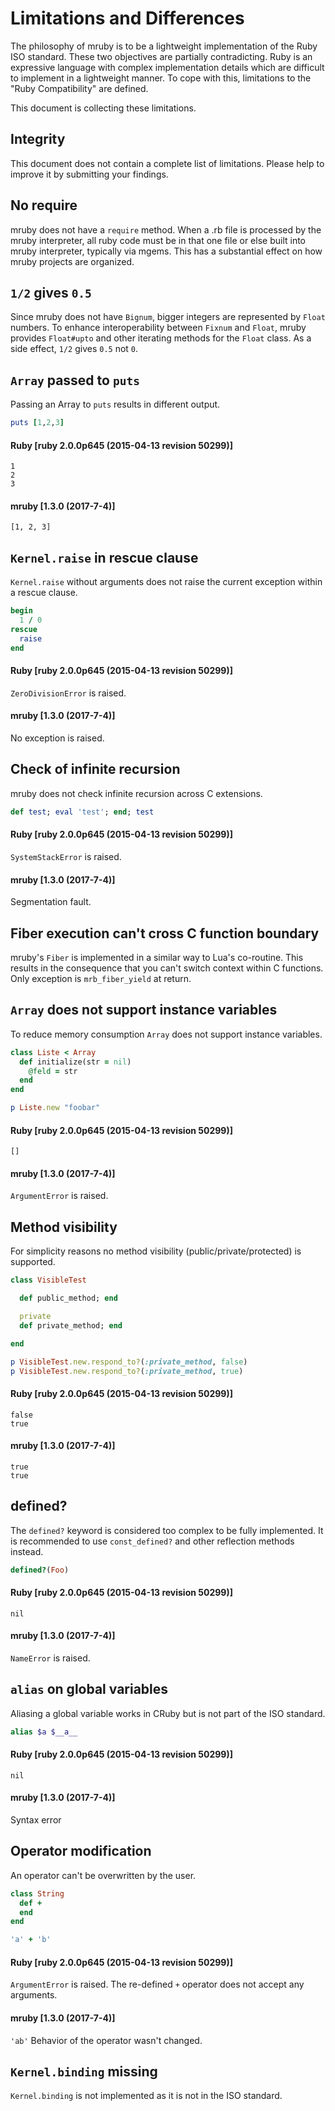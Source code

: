# Limitations and Differences

The philosophy of mruby is to be a lightweight implementation of
the Ruby ISO standard. These two objectives are partially contradicting.
Ruby is an expressive language with complex implementation details which
are difficult to implement in a lightweight manner. To cope with this,
limitations to the "Ruby Compatibility" are defined.

This document is collecting these limitations.

## Integrity

This document does not contain a complete list of limitations.
Please help to improve it by submitting your findings.


## No require

mruby does not have a `require` method.  When a .rb file is processed by the
mruby interpreter, all ruby code must be in that one file or else built into
mruby interpreter, typically via mgems.  This has a substantial effect on how
mruby projects are organized.

## ```1/2``` gives ```0.5```

Since mruby does not have ```Bignum```, bigger integers are represented
by ```Float``` numbers. To enhance interoperability between ```Fixnum```
and ```Float```, mruby provides ```Float#upto``` and other iterating
methods for the ```Float``` class.  As a side effect, ```1/2``` gives ```0.5```
not ```0```.

## ```Array``` passed to ```puts```

Passing an Array to ```puts``` results in different output.

```ruby
puts [1,2,3]
```

#### Ruby [ruby 2.0.0p645 (2015-04-13 revision 50299)]

```
1
2
3
```

#### mruby [1.3.0 (2017-7-4)]

```
[1, 2, 3]
```

## ```Kernel.raise``` in rescue clause

```Kernel.raise``` without arguments does not raise the current exception within
a rescue clause.

```ruby
begin
  1 / 0
rescue
  raise
end
```

#### Ruby [ruby 2.0.0p645 (2015-04-13 revision 50299)]

```ZeroDivisionError``` is raised.

#### mruby [1.3.0 (2017-7-4)]

No exception is raised.

## Check of infinite recursion

mruby does not check infinite recursion across C extensions.

```ruby
def test; eval 'test'; end; test
```

#### Ruby [ruby 2.0.0p645 (2015-04-13 revision 50299)]

```SystemStackError``` is raised.

#### mruby [1.3.0 (2017-7-4)]

Segmentation fault.

## Fiber execution can't cross C function boundary

mruby's ```Fiber``` is implemented in a similar way to Lua's co-routine. This
results in the consequence that you can't switch context within C functions.
Only exception is ```mrb_fiber_yield``` at return.

## ```Array``` does not support instance variables

To reduce memory consumption ```Array``` does not support instance variables.

```ruby
class Liste < Array
  def initialize(str = nil)
    @feld = str
  end
end

p Liste.new "foobar"
```

#### Ruby [ruby 2.0.0p645 (2015-04-13 revision 50299)]

``` [] ```

#### mruby [1.3.0 (2017-7-4)]

```ArgumentError``` is raised.

## Method visibility

For simplicity reasons no method visibility (public/private/protected) is
supported.

```ruby
class VisibleTest

  def public_method; end

  private
  def private_method; end

end

p VisibleTest.new.respond_to?(:private_method, false)
p VisibleTest.new.respond_to?(:private_method, true)
```

#### Ruby [ruby 2.0.0p645 (2015-04-13 revision 50299)]

```
false
true
```

#### mruby [1.3.0 (2017-7-4)]

```
true
true
```

## defined?

The ```defined?``` keyword is considered too complex to be fully
implemented. It is recommended to use ```const_defined?``` and
other reflection methods instead.

```ruby
defined?(Foo)
```

#### Ruby [ruby 2.0.0p645 (2015-04-13 revision 50299)]

```
nil
```

#### mruby [1.3.0 (2017-7-4)]

```NameError``` is raised.

## ```alias``` on global variables

Aliasing a global variable works in CRuby but is not part
of the ISO standard.

```ruby
alias $a $__a__
```

#### Ruby [ruby 2.0.0p645 (2015-04-13 revision 50299)]

``` nil ```

#### mruby [1.3.0 (2017-7-4)]

Syntax error

## Operator modification

An operator can't be overwritten by the user.

```ruby
class String
  def +
  end
end

'a' + 'b'
```

#### Ruby [ruby 2.0.0p645 (2015-04-13 revision 50299)]

```ArgumentError``` is raised.
The re-defined ```+``` operator does not accept any arguments.

#### mruby [1.3.0 (2017-7-4)]

``` 'ab' ```
Behavior of the operator wasn't changed.

## ```Kernel.binding``` missing

```Kernel.binding``` is not implemented as it is not in the
ISO standard.
